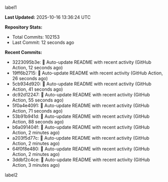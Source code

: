 
label1 
<!-- ACTIVITY_START -->
**Last Updated:** 2025-10-16 13:36:24 UTC

**Repository Stats:**
- Total Commits: 102153
- Last Commit: 12 seconds ago

**Recent Commits:**
- 3223095b3e: 🤖 Auto-update README with recent activity (GitHub Action, 12 seconds ago)
- 19ff6b2715: 🤖 Auto-update README with recent activity (GitHub Action, 26 seconds ago)
- 5cb934d920: 🤖 Auto-update README with recent activity (GitHub Action, 41 seconds ago)
- dc92d12247: 🤖 Auto-update README with recent activity (GitHub Action, 55 seconds ago)
- 5f0a4e4091: 🤖 Auto-update README with recent activity (GitHub Action, 71 seconds ago)
- 53b91b941d: 🤖 Auto-update README with recent activity (GitHub Action, 88 seconds ago)
- b6a091404f: 🤖 Auto-update README with recent activity (GitHub Action, 2 minutes ago)
- a203f5d77c: 🤖 Auto-update README with recent activity (GitHub Action, 2 minutes ago)
- 64f0f8e480: 🤖 Auto-update README with recent activity (GitHub Action, 2 minutes ago)
- 3ddbf2c4ce: 🤖 Auto-update README with recent activity (GitHub Action, 3 minutes ago)
<!-- ACTIVITY_END -->

label2
